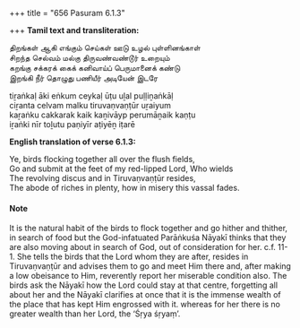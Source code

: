 +++
title = "656 Pasuram 6.1.3"

+++
**Tamil text and transliteration:**

திறங்கள் ஆகி எங்கும் செய்கள் ஊடு உழல் புள்ளினங்காள்  
சிறந்த செல்வம் மல்கு திருவண்வண்டூர் உறையும்  
கறங்கு சக்கரக் கைக் கனிவாய்ப் பெருமானைக் கண்டு  
இறங்கி நீர் தொழுது பணியீர் அடியேன் இடரே

tiṟaṅkaḷ āki eṅkum ceykaḷ ūṭu uḻal puḷḷiṉaṅkāḷ  
ciṟanta celvam malku tiruvaṇvaṇṭūr uṟaiyum  
kaṟaṅku cakkarak kaik kaṉivāyp perumāṉaik kaṇṭu  
iṟaṅki nīr toḻutu paṇiyīr aṭiyēṉ iṭarē

**English translation of verse 6.1.3:**

Ye, birds flocking together all over the flush fields,  
Go and submit at the feet of my red-lipped Lord, Who wields  
The revolving discus and in Tiruvaṇvaṇṭūr resides,  
The abode of riches in plenty, how in misery this vassal fades.

#### Note

It is the natural habit of the birds to flock together and go hither and thither, in search of food but the God-infatuated Parāṅkuśa Nāyakī thinks that they are also moving about in search of God, out of consideration for her. c.f. 11-1. She tells the birds that the Lord whom they are after, resides in Tiruvaṇvaṇṭūr and advises them to go and meet Him there and, after making a low obeisance to Him, reverently report her miserable condition also. The birds ask the Nāyakī how the Lord could stay at that centre, forgetting all about her and the Nāyakī clarifies at once that it is the immense wealth of the place that has kept Him engrossed with it. whereas for her there is no greater wealth than her Lord, the ‘Śṛya śṛyaṃ’.


